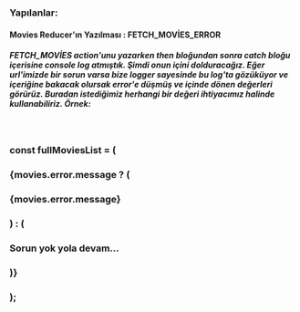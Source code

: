 ### Yapılanlar:

#### Movies Reducer'ın Yazılması : FETCH_MOVİES_ERROR

##### FETCH_MOVİES action'unu yazarken then bloğundan sonra catch bloğu içerisine console log atmıştık. Şimdi onun içini dolduracağız. Eğer url'imizde bir sorun varsa bize logger sayesinde bu log'ta gözüküyor ve içeriğine bakacak olursak error'e düşmüş ve içinde dönen değerleri görürüz. Buradan istediğimiz herhangi bir değeri ihtiyacımız halinde kullanabiliriz. Örnek:

<br/>

### const fullMoviesList = (

### <div>

### {movies.error.message ? (

### <h3>{movies.error.message}</h3>

### ) : (

### <h3>Sorun yok yola devam...</h3>

### )}

### </div>

### );
